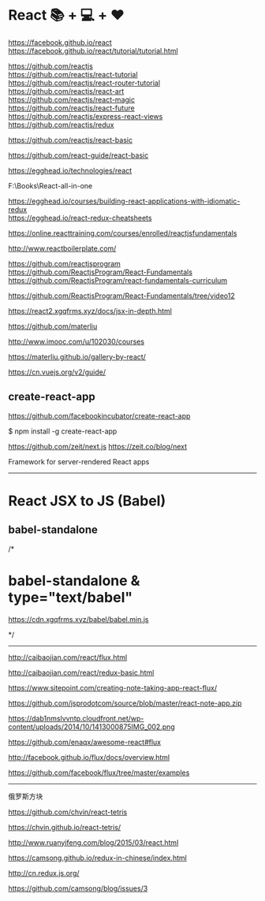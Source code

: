 # React  📚 + 💻 + ❤  

https://facebook.github.io/react  
https://facebook.github.io/react/tutorial/tutorial.html  

https://github.com/reactjs  
https://github.com/reactjs/react-tutorial  
https://github.com/reactjs/react-router-tutorial  
https://github.com/reactjs/react-art  
https://github.com/reactjs/react-magic  
https://github.com/reactjs/react-future  
https://github.com/reactjs/express-react-views  
https://github.com/reactjs/redux  


https://github.com/reactjs/react-basic  

https://github.com/react-guide/react-basic  



https://egghead.io/technologies/react





F:\Books\React-all-in-one  


https://egghead.io/courses/building-react-applications-with-idiomatic-redux  
https://egghead.io/react-redux-cheatsheets  



https://online.reacttraining.com/courses/enrolled/reactjsfundamentals  

http://www.reactboilerplate.com/  

https://github.com/reactjsprogram  
https://github.com/ReactjsProgram/React-Fundamentals  
https://github.com/ReactjsProgram/react-fundamentals-curriculum  

https://github.com/ReactjsProgram/React-Fundamentals/tree/video12  





https://react2.xgqfrms.xyz/docs/jsx-in-depth.html 



https://github.com/materliu   

http://www.imooc.com/u/102030/courses  

https://materliu.github.io/gallery-by-react/   





https://cn.vuejs.org/v2/guide/



## create-react-app


https://github.com/facebookincubator/create-react-app



$ npm install -g create-react-app




https://github.com/zeit/next.js
https://zeit.co/blog/next

Framework for server-rendered React apps


*******************************************************************************

# React JSX to JS (Babel)

## babel-standalone

/*

# babel-standalone & type="text/babel" 

https://cdn.xgqfrms.xyz/babel/babel.min.js

*/

*******************************************************************************

http://caibaojian.com/react/flux.html

http://caibaojian.com/react/redux-basic.html



https://www.sitepoint.com/creating-note-taking-app-react-flux/

https://github.com/jsprodotcom/source/blob/master/react-note-app.zip

https://dab1nmslvvntp.cloudfront.net/wp-content/uploads/2014/10/1413000875IMG_002.png






https://github.com/enaqx/awesome-react#flux


http://facebook.github.io/flux/docs/overview.html

https://github.com/facebook/flux/tree/master/examples


*******************************************************************************




俄罗斯方块


https://github.com/chvin/react-tetris

https://chvin.github.io/react-tetris/


http://www.ruanyifeng.com/blog/2015/03/react.html

https://camsong.github.io/redux-in-chinese/index.html

http://cn.redux.js.org/

https://github.com/camsong/blog/issues/3














